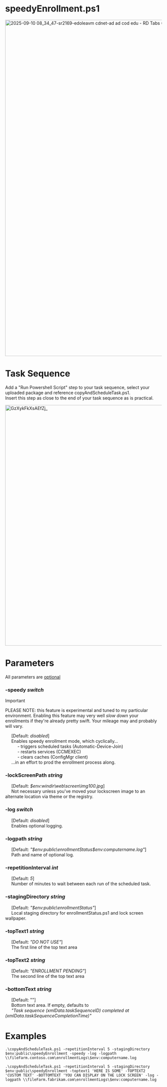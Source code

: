# speedyEnrollment.ps1  

<img width="1920" height="1080" alt="2025-09-10 08_34_47-sr2169-edoleavm cdnet-ad ad cod edu - RD Tabs (Detached Tab)" src="https://github.com/user-attachments/assets/0cadee1a-e9a7-4d53-8fc5-d5fdba532188" />

# Task Sequence

Add a "Run Powershell Script" step to your task sequence, select your uploaded package and reference copyAndScheduleTask.ps1.  
Insert this step as close to the end of your task sequence as is practical.  
  
<img width="938" height="773" alt="GzXykFkXsAEfZj_" src="https://github.com/user-attachments/assets/185e5813-621f-44a2-ba9f-2fb3d4af9fe3" />  
  
# Parameters
All parameters are <ins>optional</ins> 

### -speedy _switch_
>[!IMPORTANT] 
>PLEASE NOTE: this feature is experimental and tuned to my particular environment. Enabling this feature may very well *slow down* your enrollments if they're already pretty swift. Your mileage may and probably will vary.
  
&nbsp;&nbsp;&nbsp;&nbsp;&nbsp;[Default: _disabled_]  
&nbsp;&nbsp;&nbsp;&nbsp;&nbsp;Enables speedy enrollment mode, which cyclically...   
&nbsp;&nbsp;&nbsp;&nbsp;&nbsp;&nbsp;&nbsp;&nbsp;&nbsp;&nbsp;- triggers scheduled tasks (Automatic-Device-Join)  
&nbsp;&nbsp;&nbsp;&nbsp;&nbsp;&nbsp;&nbsp;&nbsp;&nbsp;&nbsp;- restarts services (CCMEXEC)  
&nbsp;&nbsp;&nbsp;&nbsp;&nbsp;&nbsp;&nbsp;&nbsp;&nbsp;&nbsp;- clears caches (ConfigMgr client)     
&nbsp;&nbsp;&nbsp;&nbsp;&nbsp;...in an effort to prod the enrollment process along.  
      
### -lockScreenPath _string_
&nbsp;&nbsp;&nbsp;&nbsp;&nbsp;[Default: _$env:windir\web\screen\img100.jpg_]  
&nbsp;&nbsp;&nbsp;&nbsp;&nbsp;Not necessary unless you've moved your lockscreen image to an alternate location via theme or the registry.
  
### -log _switch_  
&nbsp;&nbsp;&nbsp;&nbsp;&nbsp;[Default: _disabled_]       
&nbsp;&nbsp;&nbsp;&nbsp;&nbsp;Enables optional logging.  
  
### -logpath _string_  
&nbsp;&nbsp;&nbsp;&nbsp;&nbsp;[Default: _"$env:public\enrollmentStatus\$env:computername.log"_]      
&nbsp;&nbsp;&nbsp;&nbsp;&nbsp;Path and name of optional log.  
  
### -repetitionInterval _int_
&nbsp;&nbsp;&nbsp;&nbsp;&nbsp;[Default: _5_]    
&nbsp;&nbsp;&nbsp;&nbsp;&nbsp;Number of minutes to wait between each run of the scheduled task.  
  
### -stagingDirectory _string_  
&nbsp;&nbsp;&nbsp;&nbsp;&nbsp;[Default: _"$env:public\enrollmentStatus"_]      
&nbsp;&nbsp;&nbsp;&nbsp;&nbsp;Local staging directory for enrollmentStatus.ps1 and lock screen wallpaper.  
   
### -topText1 _string_  
&nbsp;&nbsp;&nbsp;&nbsp;&nbsp;[Default: _"DO NOT USE"_]    
&nbsp;&nbsp;&nbsp;&nbsp;&nbsp;The first line of the top text area  
 
### -topText2 _string_  
&nbsp;&nbsp;&nbsp;&nbsp;&nbsp;[Default: _"ENROLLMENT PENDING"_]    
&nbsp;&nbsp;&nbsp;&nbsp;&nbsp;The second line of the top text area  
 
### -bottomText _string_  
&nbsp;&nbsp;&nbsp;&nbsp;&nbsp;[Default: ""]      
&nbsp;&nbsp;&nbsp;&nbsp;&nbsp;Bottom text area. If empty, defaults to  
&nbsp;&nbsp;&nbsp;&nbsp;&nbsp;_"Task sequence $($xmlData.taskSequenceID) completed at $($xmlData.taskSequenceCompletionTime)"_  

# Examples  
```
.\copyAndScheduleTask.ps1 -repetitionInterval 5 -stagingDirectory $env:public\speedyEnrollment -speedy -log -logpath \\fileFarm.contoso.com\enrollmentLogs\$env:computername.log

.\copyAndScheduleTask.ps1 -repetitionInterval 5 -stagingDirectory $env:public\speedyEnrollment -toptext1 'HERE IS SOME' -TOPTEXT2 'CUSTOM TEXT' -BOTTOMTEXT 'YOU CAN DISPLAY ON THE LOCK SCREEN' -log -logpath \\fileFarm.fabrikam.com\enrollmentLogs\$env:computername.log
```
